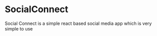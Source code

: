 # SocialConnect
Social Connect is a simple react based social media app which is very simple to use
